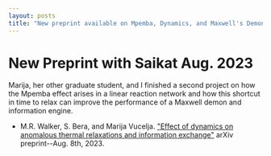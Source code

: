 ```yaml
---
layout: posts
title: "New preprint available on Mpemba, Dynamics, and Maxwell's Demon"
---
```

# New Preprint with Saikat Aug. 2023

Marija, her other graduate student, and I finished a second project on how the Mpemba effect arises in a linear reaction network and how this shortcut in time to relax can improve the performance of a Maxwell demon and information engine. 

* M.R. Walker, S. Bera, and Marija Vucelja. ["Effect of dynamics on anomalous thermal relaxations and information exchange"](https://arxiv.org/abs/2308.04557) arXiv preprint--Aug. 8th, 2023.

